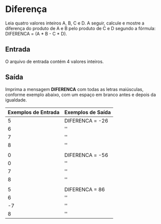 # Diferença

Leia quatro valores inteiros A, B, C e D. A seguir, calcule e mostre a diferença do produto de A e B pelo produto de C e D segundo a fórmula: DIFERENCA = (A * B - C * D).

## Entrada
O arquivo de entrada contém 4 valores inteiros.

## Saída
Imprima a mensagem **DIFERENCA** com todas as letras maiúsculas, conforme exemplo abaixo, com um espaço em branco antes e depois da igualdade.

| Exemplos de Entrada | Exemplos de Saída |
|---|---|
|5|DIFERENCA = -26|
|6|''|
|7|''|
|8|''|
|||
|0|DIFERENCA = -56|
|0|''|
|7|''|
|8|''|
|||
|5|DIFERENCA = 86|
|6|''|
|-7|''|
|8|''|
